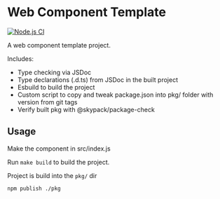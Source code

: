# Web Component Template

[![Node.js CI](https://github.com/enjikaka/web-component/actions/workflows/main.yml/badge.svg)](https://github.com/enjikaka/web-component/actions/workflows/main.yml)

A web component template project.

Includes:
- Type checking via JSDoc
- Type declarations (.d.ts) from JSDoc in the built project
- Esbuild to build the project
- Custom script to copy and tweak package.json into pkg/ folder with version from git tags
- Verify built pkg with @skypack/package-check

## Usage

Make the component in src/index.js

Run `make build` to build the project.

Project is build into the `pkg/` dir

`npm publish ./pkg`
